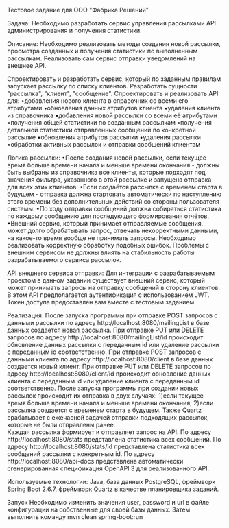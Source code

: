 Тестовое задание для ООО "Фабрика Решений"

Задача:
Необходимо разработать сервис управления рассылками API администрирования и получения статистики.

Описание:
Необходимо реализовать методы создания новой рассылки, просмотра созданных и получения статистики по выполненным рассылкам.
Реализовать сам сервис отправки уведомлений на внешнее API.

Спроектировать и разработать сервис, который по заданным правилам запускает рассылку по списку клиентов. Разработать сущности "рассылка", "клиент", "сообщение".
Спроектировать и реализовать API для:
•добавления нового клиента в справочник со всеми его атрибутами
•обновления данных атрибутов клиента
•удаления клиента из справочника
•добавления новой рассылки со всеми её атрибутами
•получения общей статистики по созданным рассылкам
•получения детальной статистики отправленных сообщений по конкретной рассылке
•обновления атрибутов рассылки
•удаления рассылки
•обработки активных рассылок и отправки сообщений клиентам

Логика рассылки:
•После создания новой рассылки, если текущее время больше времени начала и меньше времени окончания - должны быть выбраны из справочника все клиенты, которые подходят под значения фильтра, указанного в этой рассылке и запущена отправка для всех этих клиентов.
•Если создаётся рассылка с временем старта в будущем - отправка должна стартовать автоматически по наступлению этого времени без дополнительных действий со стороны пользователя системы.
•По ходу отправки сообщений должна собираться статистика по каждому сообщению для последующего формирования отчётов.
•Внешний сервис, который принимает отправляемые сообщения, может долго обрабатывать запрос, отвечать некорректными данными, на какое-то время вообще не принимать запросы. Необходимо реализовать корректную обработку подобных ошибок. Проблемы с внешним сервисом не должны влиять на стабильность работы разрабатываемого сервиса рассылок.

API внешнего сервиса отправки:
Для интеграции с разрабатываемым проектом в данном задании существует внешний сервис, который может принимать запросы на отправку сообщений в сторону клиентов.
В этом API предполагается аутентификация с использованием JWT. Токен доступа предоставлен вам вместе с тестовым заданием.

Реализация:
После запуска программы при отправке POST запросов с данными рассылки по адресу http://localhost:8080/mailingList в базе данных создается новая рассылка. При отправке PUT или DELETE запросов по адресу http://localhost:8080/mailingList/id 
происходит обновление данных рассылки с переданным id или удаление рассылки с переданным id соответственно.
При отправке POST запросов с данными клиента по адресу http://localhost:8080/client в базе данных создается новый клиент. При отправке PUT или DELETE запросов по адресу http://localhost:8080/client/id происходит обновление данных клиента с переданным id или удаление клиента с переданным id соответственно.
После запуска программы при создании новых рассылок происходит их отправка в двух случаях: 
1)если текущее время больше времени начала и меньше времени окончания; 
2)если рассылка создается с временем старта в будущем.
Также Quartz срабатывает с ежечасной задачей отправки подходящих рассылок, которые не были отправлены ранее.  
Каждая рассылка формирует и отправляет запрос на API. 
По адресу http://localhost:8080/stats представлена статистика всех сообщений. По адресу http://localhost:8080/stats/id представлена статистика всех сообщений рассылки с конкретным id.
По адресу http://localhost:8080/api-docs представлена автоматически сгенерированная спецификация OpenAPI 3 для реализованного API.

Используемые технологии: Java, база данных PostgreSQL, фреймворк Spring Boot 2.6.7, фреймворк Quartz в качестве планировщика заданий.

Запуск
Необходимо изменить значения user, password и url в файле конфигурации на собственные для своей базы данных.
Затем выполнить команду mvn clean spring-boot:run
